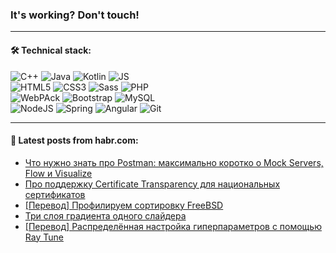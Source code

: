 ### It's working? Don't touch!

---

#### 🛠️ Technical stack:

![C++](https://img.shields.io/badge/C++-informational?logo=c%2B%2B&style=flat&logoColor=white&color=9C033A)
![Java](https://img.shields.io/badge/Java-informational?logo=java&style=flat&logoColor=white&color=007396)
![Kotlin](https://img.shields.io/badge/Kotlin-informational?logo=Kotlin&style=flat&logoColor=white&color=0095D5)
![JS](https://img.shields.io/badge/JS-informational?logo=javaScript&style=flat&logoColor=black&color=F7Df1E) <br>
![HTML5](https://img.shields.io/badge/HTML5-informational?logo=html5&style=flat&logoColor=white&color=E34F26)
![CSS3](https://img.shields.io/badge/CSS3-informational?logo=css3&style=flat&logoColor=white&color=157286)
![Sass](https://img.shields.io/badge/Saas-informational?logo=sass&style=flat&logoColor=white&color=hotpink)
![PHP](https://img.shields.io/badge/PHP-informational?logo=php&style=flat&logoColor=white&color=777BB4) <br>
![WebPAck](https://img.shields.io/badge/WebPack-informational?logo=webPack&style=flat&logoColor=white&color=FF6F00)
![Bootstrap](https://img.shields.io/badge/Bootstrap-informational?logo=Bootstrap&style=flat&logoColor=white&color=7952B3)
![MySQL](https://img.shields.io/badge/MySQL-informational?logo=MySQL&style=flat&logoColor=white&color=00f) <br>
![NodeJS](https://img.shields.io/badge/NodeJS-informational?logo=node.js&style=flat&logoColor=white&color=43853D)
![Spring](https://img.shields.io/badge/Spring-informational?logo=Spring&style=flat&logoColor=white&color=0A9EDC)
![Angular](https://img.shields.io/badge/Vue-informational?logo=vue.js&style=flat&logoColor=white&color=red)
![Git](https://img.shields.io/badge/Git-informational?logo=git&style=flat&logoColor=white&color=darkorange)

___

#### 💬 Latest posts from habr.com:

<!-- BLOG-POST-LIST:START -->
- [Что нужно знать про Postman: максимально коротко о Mock Servers, Flow и Visualize](https://habr.com/ru/post/666766/?utm_source=habrahabr&utm_medium=rss&utm_campaign=666766)
- [Про поддержку Certificate Transparency для национальных сертификатов](https://habr.com/ru/post/667300/?utm_source=habrahabr&utm_medium=rss&utm_campaign=667300)
- [[Перевод] Профилируем сортировку FreeBSD](https://habr.com/ru/post/667286/?utm_source=habrahabr&utm_medium=rss&utm_campaign=667286)
- [Три слоя градиента одного слайдера](https://habr.com/ru/post/667254/?utm_source=habrahabr&utm_medium=rss&utm_campaign=667254)
- [[Перевод] Распределённая настройка гиперпараметров с помощью Ray Tune](https://habr.com/ru/post/667236/?utm_source=habrahabr&utm_medium=rss&utm_campaign=667236)
<!-- BLOG-POST-LIST:END -->
